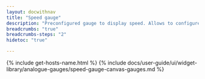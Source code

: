 ```yaml
---
layout: docwithnav
title: "Speed gauge"
description: "Preconfigured gauge to display speed. Allows to configure speed range, gradient colors, and other settings."
breadcrumbs: "true"
breadcrumbs-steps: "2"
hidetoc: "true"

---
```

{% include get-hosts-name.html %}
{% include docs/user-guide/ui/widget-library/analogue-gauges/speed-gauge-canvas-gauges.md %}
